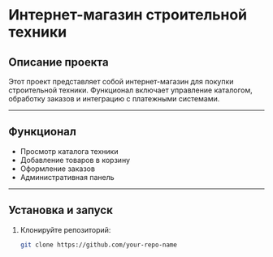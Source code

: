 # Интернет-магазин строительной техники

## Описание проекта
Этот проект представляет собой интернет-магазин для покупки строительной техники. Функционал включает управление каталогом, обработку заказов и интеграцию с платежными системами.

---

## Функционал
- Просмотр каталога техники
- Добавление товаров в корзину
- Оформление заказов
- Административная панель

---

## Установка и запуск
1. Клонируйте репозиторий:
   ```bash
   git clone https://github.com/your-repo-name
